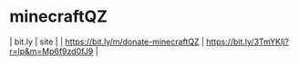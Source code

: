 # minecraftQZ
| bit.ly                               | site                                       |
| https://bit.ly/m/donate-minecraftQZ  | https://bit.ly/3TmYKIj?r=lp&m=Mp6f9zd0fJ9  |
